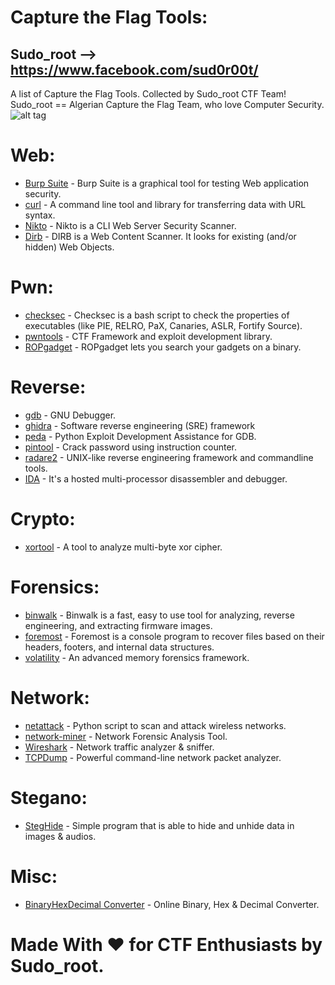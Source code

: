 # Capture the Flag Tools:
## Sudo_root --> https://www.facebook.com/sud0r00t/<br>
A list of Capture the Flag Tools. Collected by Sudo_root CTF Team!<br>
Sudo_root == Algerian Capture the Flag Team, who love Computer Security.<br>
![alt tag](http://i.imgur.com/gHnY5bk.jpg)

# Web:<br>
- [Burp Suite](https://portswigger.net/burp/) - Burp Suite is a graphical tool for testing Web application security.
- [curl](https://github.com/curl/curl) - A command line tool and library for transferring data with URL syntax.
- [Nikto](https://github.com/sullo/nikto) - Nikto is a CLI Web Server Security Scanner.
- [Dirb](http://dirb.sourceforge.net/) - DIRB is a Web Content Scanner. It looks for existing (and/or hidden) Web Objects. 

# Pwn:<br>
- [checksec](https://github.com/slimm609/checksec.sh) - Checksec is a bash script to check the properties of executables (like PIE, RELRO, PaX, Canaries, ASLR, Fortify Source).
- [pwntools](https://github.com/Gallopsled/pwntools/) - CTF Framework and exploit development library.
- [ROPgadget](https://github.com/JonathanSalwan/ROPgadget) - ROPgadget lets you search your gadgets on a binary.

# Reverse:<br>
- [gdb](https://www.gnu.org/software/gdb/) - GNU Debugger.
- [ghidra](https://github.com/NationalSecurityAgency/ghidra) - Software reverse engineering (SRE) framework
- [peda](https://github.com/longld/peda) - Python Exploit Development Assistance for GDB.
- [pintool](https://github.com/wagiro/pintool) - Crack password using instruction counter.
- [radare2](https://github.com/radare/radare2) - UNIX-like reverse engineering framework and commandline tools.
- [IDA](https://www.hex-rays.com/products/ida/index.shtml) - It's a hosted multi-processor disassembler and debugger.

# Crypto:<br>
- [xortool](https://github.com/hellman/xortool) - A tool to analyze multi-byte xor cipher.

# Forensics:<br>
- [binwalk](https://github.com/devttys0/binwalk) - Binwalk is a fast, easy to use tool for analyzing, reverse engineering, and extracting firmware images.
- [foremost](http://foremost.sourceforge.net/) - Foremost is a console program to recover files based on their headers, footers, and internal data structures.
- [volatility](https://github.com/volatilityfoundation/volatility) - An advanced memory forensics framework.

# Network:<br>
- [netattack](https://github.com/chrizator/netattack) - Python script to scan and attack wireless networks.
- [network-miner](https://www.netresec.com/?page=Networkminer) - Network Forensic Analysis Tool.
- [Wireshark](https://www.wireshark.org/) - Network traffic analyzer & sniffer.
- [TCPDump](http://www.tcpdump.org/) - Powerful command-line network packet analyzer.

# Stegano:<br>
- [StegHide](http://steghide.sourceforge.net/) - Simple program that is able to hide and unhide data in images & audios.

# Misc:<br>
- [BinaryHexDecimal Converter](http://www.binaryhexconverter.com/) - Online Binary, Hex & Decimal Converter.

# Made With ♥ for CTF Enthusiasts by Sudo_root.
